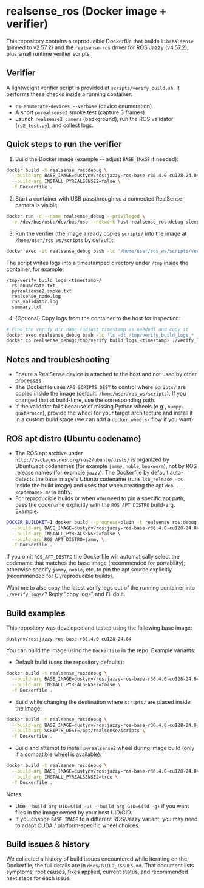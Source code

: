 # realsense_ros (Docker image + verifier)

This repository contains a reproducible Dockerfile that builds
`librealsense` (pinned to v2.57.2) and the `realsense-ros` driver
for ROS Jazzy (v4.57.2), plus small runtime verifier scripts.

Verifier
--------
A lightweight verifier script is provided at `scripts/verify_build.sh`.
It performs these checks inside a running container:

- `rs-enumerate-devices --verbose` (device enumeration)
- A short `pyrealsense2` smoke test (capture 3 frames)
- Launch `realsense2_camera` (background), run the ROS validator
  (`rs2_test.py`), and collect logs.

Quick steps to run the verifier
--------------------------------

1. Build the Docker image (example -- adjust `BASE_IMAGE` if needed):

```bash
docker build -t realsense_ros:debug \
  --build-arg BASE_IMAGE=dustynv/ros:jazzy-ros-base-r36.4.0-cu128-24.04 \
  --build-arg INSTALL_PYREALSENSE2=false \
  -f Dockerfile .
```

2. Start a container with USB passthrough so a connected RealSense camera is visible:

```bash
docker run -d --name realsense_debug --privileged \
  -v /dev/bus/usb:/dev/bus/usb --network host realsense_ros:debug sleep infinity
```

3. Run the verifier (the image already copies `scripts/` into the image at `/home/user/ros_ws/scripts` by default):

```bash
docker exec -it realsense_debug bash -lc '/home/user/ros_ws/scripts/verify_build.sh 45'
```

The script writes logs into a timestamped directory under `/tmp` inside the container, for example:

```
/tmp/verify_build_logs_<timestamp>/
  rs-enumerate.txt
  pyrealsense2_smoke.txt
  realsense_node.log
  ros_validator.log
  summary.txt
```

4. (Optional) Copy logs from the container to the host for inspection:

```bash
# Find the verify dir name (adjust timestamp as needed) and copy it
docker exec realsense_debug bash -lc 'ls -dt /tmp/verify_build_logs_* | head -n1'
docker cp realsense_debug:/tmp/verify_build_logs_<timestamp> ./verify_logs
```

Notes and troubleshooting
-------------------------
- Ensure a RealSense device is attached to the host and not used by other processes.
- The Dockerfile uses `ARG SCRIPTS_DEST` to control where `scripts/` are copied inside the image
  (default: `/home/user/ros_ws/scripts`). If you changed that at build-time, use the corresponding path.
- If the validator fails because of missing Python wheels (e.g., `numpy-quaternion`), provide the wheel
  for your target architecture and install it in a custom build stage (we can add a `docker_wheels/` flow if you want).

ROS apt distro (Ubuntu codename)
--------------------------------

- The ROS apt archive under `http://packages.ros.org/ros2/ubuntu/dists/` is organized by Ubuntu/apt
  codenames (for example `jammy`, `noble`, `bookworm`), not by ROS release names (for example
  `jazzy`). The Dockerfile by default auto-detects the base image's Ubuntu codename (runs
  `lsb_release -cs` inside the build image) and uses that when creating the apt `deb ... <codename> main`
  entry.
- For reproducible builds or when you need to pin a specific apt path, pass the codename explicitly
  with the `ROS_APT_DISTRO` build-arg. Example:

```bash
DOCKER_BUILDKIT=1 docker build --progress=plain -t realsense_ros:debug \
  --build-arg BASE_IMAGE=dustynv/ros:jazzy-ros-base-r36.4.0-cu128-24.04 \
  --build-arg INSTALL_PYREALSENSE2=false \
  --build-arg ROS_APT_DISTRO=jammy \
  -f Dockerfile .
```

If you omit `ROS_APT_DISTRO` the Dockerfile will automatically select the codename that matches the
base image (recommended for portability); otherwise specify `jammy`, `noble`, etc. to pin the
apt source explicitly (recommended for CI/reproducible builds).

Want me to also copy the latest verify logs out of the running container into `./verify_logs/`? Reply "copy logs" and I'll do it.

Build examples
--------------
This repository was developed and tested using the following base image:

```
dustynv/ros:jazzy-ros-base-r36.4.0-cu128-24.04
```

You can build the image using the `Dockerfile` in the repo. Example variants:

- Default build (uses the repository defaults):

```bash
docker build -t realsense_ros:debug \
  --build-arg BASE_IMAGE=dustynv/ros:jazzy-ros-base-r36.4.0-cu128-24.04 \
  --build-arg INSTALL_PYREALSENSE2=false \
  -f Dockerfile .
```

- Build while changing the destination where `scripts/` are placed inside the image:

```bash
docker build -t realsense_ros:debug \
  --build-arg BASE_IMAGE=dustynv/ros:jazzy-ros-base-r36.4.0-cu128-24.04 \
  --build-arg SCRIPTS_DEST=/opt/realsense/scripts \
  -f Dockerfile .
```

- Build and attempt to install `pyrealsense2` wheel during image build (only if a compatible wheel is available):

```bash
docker build -t realsense_ros:debug \
  --build-arg BASE_IMAGE=dustynv/ros:jazzy-ros-base-r36.4.0-cu128-24.04 \
  --build-arg INSTALL_PYREALSENSE2=true \
  -f Dockerfile .
```

Notes:
- Use `--build-arg UID=$(id -u) --build-arg GID=$(id -g)` if you want files in the image owned by your host UID/GID.
- If you change `BASE_IMAGE` to a different ROS/Jazzy variant, you may need to adapt CUDA / platform-specific wheel choices.

Build issues & history
----------------------
We collected a history of build issues encountered while iterating on the Dockerfile; the full details are in `docs/BUILD_ISSUES.md`. That document lists symptoms, root causes, fixes applied, current status, and recommended next steps for each issue.


